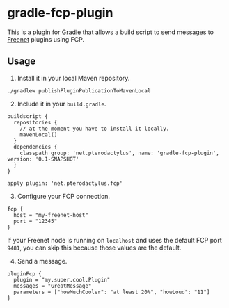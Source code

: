 # gradle-fcp-plugin

This is a plugin for [Gradle](https://gradle.org/) that allows a build script to send messages to [Freenet](https://freenetproject.org/) plugins using FCP.

## Usage

1. Install it in your local Maven repository.

```
./gradlew publishPluginPublicationToMavenLocal
```

2. Include it in your `build.gradle`.

```
buildscript {
  repositories {
    // at the moment you have to install it locally.
    mavenLocal()
  }
  dependencies {
    classpath group: 'net.pterodactylus', name: 'gradle-fcp-plugin', version: '0.1-SNAPSHOT'
  }
}

apply plugin: 'net.pterodactylus.fcp'
```

3. Configure your FCP connection.

```
fcp {
  host = "my-freenet-host"
  port = "12345"
}
```

If your Freenet node is running on `localhost` and uses the default FCP port `9481`, you can skip this because those values are the default.

4. Send a message.

```
pluginFcp {
  plugin = "my.super.cool.Plugin"
  messages = "GreatMessage"
  parameters = ["howMuchCooler": "at least 20%", "howLoud": "11"]
}
```
